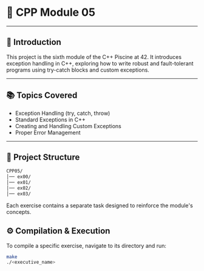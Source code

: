 # 🚀 CPP Module 05

---

## 📌 Introduction 
This project is the sixth module of the C++ Piscine at 42. It introduces exception handling in C++,
exploring how to write robust and fault-tolerant programs using try-catch blocks and custom exceptions.

---

## 📚 Topics Covered
- Exception Handling (try, catch, throw)
- Standard Exceptions in C++
- Creating and Handling Custom Exceptions
- Proper Error Management

---

## 📂 Project Structure
```bash
CPP05/
│── ex00/
│── ex01/
│── ex02/
│── ex03/
```

Each exercise contains a separate task designed to reinforce the module's concepts.

## ⚙️ Compilation & Execution 
To compile a specific exercise, navigate to its directory and run:
```bash
make
./<executive_name>
```
